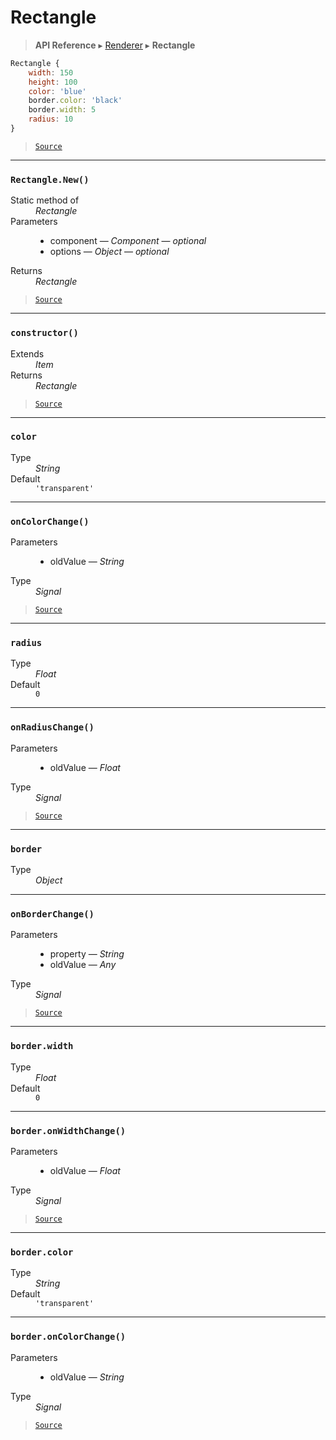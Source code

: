 # Rectangle

> **API Reference** ▸ [Renderer](/api/renderer.md) ▸ **Rectangle**

<!-- toc -->
```javascript
Rectangle {
    width: 150
    height: 100
    color: 'blue'
    border.color: 'black'
    border.width: 5
    radius: 10
}
```


> [`Source`](https://github.com/Neft-io/neft/blob/b4692e53a8efbb3dd52dcf1601c35c05cabfc4e0/src/renderer/types/shapes/rectangle.litcoffee)


* * * 

### `Rectangle.New()`

<dl><dt>Static method of</dt><dd><i>Rectangle</i></dd><dt>Parameters</dt><dd><ul><li>component — <i>Component</i> — <i>optional</i></li><li>options — <i>Object</i> — <i>optional</i></li></ul></dd><dt>Returns</dt><dd><i>Rectangle</i></dd></dl>


> [`Source`](https://github.com/Neft-io/neft/blob/b4692e53a8efbb3dd52dcf1601c35c05cabfc4e0/src/renderer/types/shapes/rectangle.litcoffee#rectangle-rectanglenewcomponent-component-object-options)


* * * 

### `constructor()`

<dl><dt>Extends</dt><dd><i>Item</i></dd><dt>Returns</dt><dd><i>Rectangle</i></dd></dl>


> [`Source`](https://github.com/Neft-io/neft/blob/b4692e53a8efbb3dd52dcf1601c35c05cabfc4e0/src/renderer/types/shapes/rectangle.litcoffee#rectangle-rectangleconstructor--item)


* * * 

### `color`

<dl><dt>Type</dt><dd><i>String</i></dd><dt>Default</dt><dd><code>&#39;transparent&#39;</code></dd></dl>


* * * 

### `onColorChange()`

<dl><dt>Parameters</dt><dd><ul><li>oldValue — <i>String</i></li></ul></dd><dt>Type</dt><dd><i>Signal</i></dd></dl>


> [`Source`](https://github.com/Neft-io/neft/blob/b4692e53a8efbb3dd52dcf1601c35c05cabfc4e0/src/renderer/types/shapes/rectangle.litcoffee#signal-rectangleoncolorchangestring-oldvalue)


* * * 

### `radius`

<dl><dt>Type</dt><dd><i>Float</i></dd><dt>Default</dt><dd><code>0</code></dd></dl>


* * * 

### `onRadiusChange()`

<dl><dt>Parameters</dt><dd><ul><li>oldValue — <i>Float</i></li></ul></dd><dt>Type</dt><dd><i>Signal</i></dd></dl>


> [`Source`](https://github.com/Neft-io/neft/blob/b4692e53a8efbb3dd52dcf1601c35c05cabfc4e0/src/renderer/types/shapes/rectangle.litcoffee#signal-rectangleonradiuschangefloat-oldvalue)


* * * 

### `border`

<dl><dt>Type</dt><dd><i>Object</i></dd></dl>


* * * 

### `onBorderChange()`

<dl><dt>Parameters</dt><dd><ul><li>property — <i>String</i></li><li>oldValue — <i>Any</i></li></ul></dd><dt>Type</dt><dd><i>Signal</i></dd></dl>


> [`Source`](https://github.com/Neft-io/neft/blob/b4692e53a8efbb3dd52dcf1601c35c05cabfc4e0/src/renderer/types/shapes/rectangle.litcoffee#signal-rectangleonborderchangestring-property-any-oldvalue)


* * * 

### `border.width`

<dl><dt>Type</dt><dd><i>Float</i></dd><dt>Default</dt><dd><code>0</code></dd></dl>


* * * 

### `border.onWidthChange()`

<dl><dt>Parameters</dt><dd><ul><li>oldValue — <i>Float</i></li></ul></dd><dt>Type</dt><dd><i>Signal</i></dd></dl>


> [`Source`](https://github.com/Neft-io/neft/blob/b4692e53a8efbb3dd52dcf1601c35c05cabfc4e0/src/renderer/types/shapes/rectangle.litcoffee#signal-rectangleborderonwidthchangefloat-oldvalue)


* * * 

### `border.color`

<dl><dt>Type</dt><dd><i>String</i></dd><dt>Default</dt><dd><code>&#39;transparent&#39;</code></dd></dl>


* * * 

### `border.onColorChange()`

<dl><dt>Parameters</dt><dd><ul><li>oldValue — <i>String</i></li></ul></dd><dt>Type</dt><dd><i>Signal</i></dd></dl>


> [`Source`](https://github.com/Neft-io/neft/blob/b4692e53a8efbb3dd52dcf1601c35c05cabfc4e0/src/renderer/types/shapes/rectangle.litcoffee#signal-rectangleborderoncolorchangestring-oldvalue)


